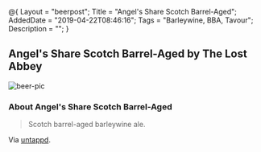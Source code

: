 @{
 Layout = "beerpost";
 Title = "Angel's Share Scotch Barrel-Aged";
 AddedDate = "2019-04-22T08:46:16";
 Tags = "Barleywine, BBA, Tavour";
 Description = "";
 }
 

## Angel's Share Scotch Barrel-Aged by The Lost Abbey

![beer-pic]

### About Angel's Share Scotch Barrel-Aged

> Scotch barrel-aged barleywine ale.

Via [untappd][untappd-url].

[untappd-url]: <https://untappd.com//b/the-lost-abbey-angel-s-share-scotch-barrel-aged/2872982>
[beer-pic]: https://jasonpowley.com/assets/img/2019-04-22-angels-share-scotch-barrel-aged.jpeg "Angel's Share Scotch Barrel-Aged by The Lost Abbey"
